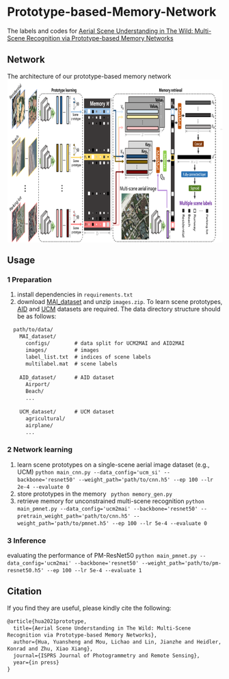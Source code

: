 # Prototype-based-Memory-Network
The labels and codes for [Aerial Scene Understanding in The Wild: Multi-Scene Recognition via Prototype-based Memory Networks]()

## Network
The architecture of our prototype-based memory network
<img src="./pmnet.png" width = "640" height = "380" alt="example" align=center />

## Usage
### 1 Preparation
1) install dependencies in ```requirements.txt```
2) download [MAI_dataset](https://drive.google.com/drive/folders/1xMWXxDeELmGKBdBZopSzk4rTpw7kqwzb?usp=sharing) and unzip ```images.zip```. To learn scene prototypes, [AID](https://captain-whu.github.io/AID/) and [UCM](http://weegee.vision.ucmerced.edu/datasets/landuse.html) datasets are required. The data directory structure should be as follows:
```
  path/to/data/
    MAI_dataset/
      configs/        # data split for UCM2MAI and AID2MAI
      images/         # images     
      label_list.txt  # indices of scene labels
      multilabel.mat  # scene labels
      
    AID_dataset/      # AID dataset
      Airport/
      Beach/
      ...
      
    UCM_dataset/      # UCM dataset
      agricultural/
      airplane/
      ...
```
### 2 Network learning
1) learn scene prototypes on a single-scene aerial image dataset (e.g., UCM)
```python main_cnn.py --data_config='ucm_si' --backbone='resnet50' --weight_path='path/to/cnn.h5' --ep 100 --lr 2e-4 --evaluate 0 ```
2) store prototypes in the memory
``` python memory_gen.py```
3) retrieve memory for unconstrained multi-scene recognition
```python main_pmnet.py --data_config='ucm2mai' --backbone='resnet50' --pretrain_weight_path='path/to/cnn.h5' --weight_path='path/to/pmnet.h5' --ep 100 --lr 5e-4 --evaluate 0 ```

### 3 Inference
evaluating the performance of PM-ResNet50
```python main_pmnet.py --data_config='ucm2mai' --backbone='resnet50' --weight_path='path/to/pm-resnet50.h5' --ep 100 --lr 5e-4 --evaluate 1 ```

## Citation
If you find they are useful, please kindly cite the following:
```
@article{hua2021prototype,
  title={Aerial Scene Understanding in The Wild: Multi-Scene Recognition via Prototype-based Memory Networks},
  author={Hua, Yuansheng and Mou, Lichao and Lin, Jianzhe and Heidler, Konrad and Zhu, Xiao Xiang},
  journal={ISPRS Journal of Photogrammetry and Remote Sensing},
  year={in press}
}
```
